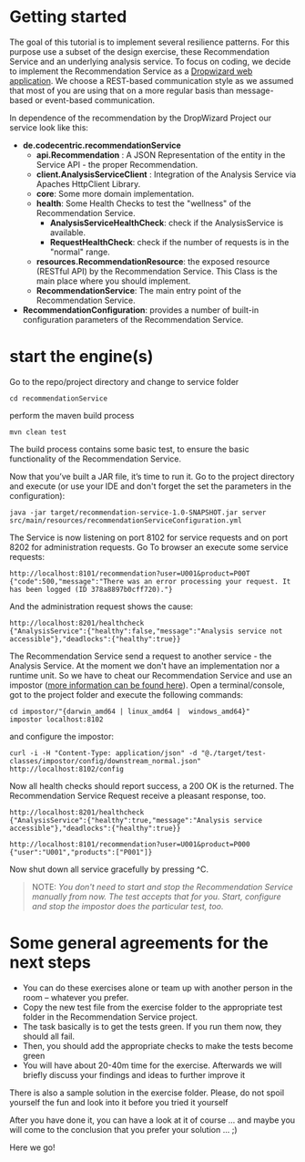 # Getting started
The goal of this tutorial is to implement several resilience patterns. For this purpose use a
subset of the design exercise, these Recommendation Service and an underlying analysis service. To focus on coding, we decide to implement the Recommendation Service as a [Dropwizard web application](http://www.dropwizard.io/0.9.2/docs/manual/index.html). We choose a REST-based communication style as we assumed that most of you are using that on a more regular basis than message-based or event-based communication.

In dependence of the recommendation by the DropWizard Project our service look like this:

* **de.codecentric.recommendationService**
  * **api.Recommendation** : A JSON Representation of the entity in the Service API - the proper Recommendation.
  * **client.AnalysisServiceClient** : Integration of the Analysis Service via Apaches HttpClient
   Library.
  * **core**: Some more domain implementation.
  * **health**: Some Health Checks to test the "wellness" of the Recommendation Service.
    * **AnalysisServiceHealthCheck**: check if the AnalysisService is available.
    * **RequestHealthCheck**: check if the number of requests is in the "normal" range.
  * **resources.RecommendationResource**: the exposed resource (RESTful API) by the Recommendation Service. This Class is the main place where you should implement.
  * **RecommendationService**: The main entry point of the Recommendation Service.
* **RecommendationConfiguration**: provides a number of built-in configuration parameters of the Recommendation Service.

# start the engine(s)

Go to the repo/project directory and change to service folder

```
cd recommendationService
```

perform the maven build process

```
mvn clean test
```

The build process contains some basic test, to ensure the basic functionality of the Recommendation Service.

Now that you’ve built a JAR file, it’s time to run it. Go to the project directory and execute
(or use your IDE and don't forget the set the parameters in the configuration):

```
java -jar target/recommendation-service-1.0-SNAPSHOT.jar server src/main/resources/recommendationServiceConfiguration.yml
```

The Service is now listening on port 8102 for service requests and on port 8202 for administration requests. Go To browser an execute some service requests:

```
http://localhost:8101/recommendation?user=U001&product=P00T
{"code":500,"message":"There was an error processing your request. It has been logged (ID 378a8897b0cff720)."}
```

And the administration request shows the cause:

```
http://localhost:8201/healthcheck
{"AnalysisService":{"healthy":false,"message":"Analysis service not accessible"},"deadlocks":{"healthy":true}}
```

The Recommendation Service send a request to another service - the Analysis Service. At the
moment we don't have an implementation nor a runtime unit. So we have to cheat our Recommendation Service and use an impostor ([more information can be found here](https://github.com/ufried/impostor)). Open a terminal/console, got to the project folder and execute the following commands:

```
cd impostor/"{darwin_amd64 | linux_amd64 |	windows_amd64}"
impostor localhost:8102
```

and configure the impostor:

```
curl -i -H "Content-Type: application/json" -d "@./target/test-classes/impostor/config/downstream_normal.json" http://localhost:8102/config
```

Now all health checks should report success, a 200 OK is the returned. The Recommendation Service Request receive a pleasant response, too.  

```
http://localhost:8201/healthcheck
{"AnalysisService":{"healthy":true,"message":"Analysis service accessible"},"deadlocks":{"healthy":true}}

http://localhost:8101/recommendation?user=U001&product=P000
{"user":"U001","products":["P001"]}
```

Now shut down all service gracefully by pressing ^C.

> NOTE: _You don't need to start and stop the Recommendation Service manually from now. The test
accepts that for you. Start, configure and stop the impostor does the particular test, too._

# Some general agreements for the next steps

* You can do these exercises alone or team up with another person in the room – whatever you prefer.
* Copy the new test file from the exercise folder to the appropriate test folder in the Recommendation Service project.
* The task basically is to get the tests green. If you run them now, they should all fail.
* Then, you should add the appropriate checks to make the tests become green
* You will have about 20-40m time for the exercise. Afterwards we will briefly discuss your findings and ideas to further improve it

There is also a sample solution in the exercise folder. Please, do not spoil yourself the fun and
 look into it before you tried it yourself

After you have done it, you can have a look at it of course ... and maybe you will come to the conclusion that you prefer your solution ... ;)

Here we go!
